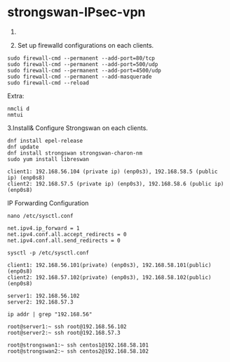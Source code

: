 # strongswan-IPsec-vpn

1. 

2. Set up firewalld configurations on each clients. 

```
sudo firewall-cmd --permanent --add-port=80/tcp
sudo firewall-cmd --permanent --add-port=500/udp
sudo firewall-cmd --permanent --add-port=4500/udp
sudo firewall-cmd --permanent --add-masquerade
sudo firewall-cmd --reload
```

Extra:
```
nmcli d
nmtui
```

3.Install& Configure Strongswan on each clients.

```
dnf install epel-release
dnf update
dnf install strongswan strongswan-charon-nm
sudo yum install libreswan
```

```
client1: 192.168.56.104 (private ip) (enp0s3), 192.168.58.5 (public ip) (enp0s8)
client2: 192.168.57.5 (private ip) (enp0s3), 192.168.58.6 (public ip) (enp0s8)
```

IP Forwarding Configuration
```
nano /etc/sysctl.conf

net.ipv4.ip_forward = 1
net.ipv4.conf.all.accept_redirects = 0
net.ipv4.conf.all.send_redirects = 0

sysctl -p /etc/sysctl.conf
```


```
client1: 192.168.56.101(private) (enp0s3), 192.168.58.101(public) (enp0s8)
client2: 192.168.57.102(private) (enp0s3), 192.168.58.102(public) (enp0s8)
	
server1: 192.168.56.102
server2: 192.168.57.3
```

```
ip addr | grep "192.168.56"
```

```
root@server1:~ ssh root@192.168.56.102
root@server2:~ ssh root@192.168.57.3

root@strongswan1:~ ssh centos1@192.168.58.101
root@strongswan2:~ ssh centos2@192.168.58.102
```
